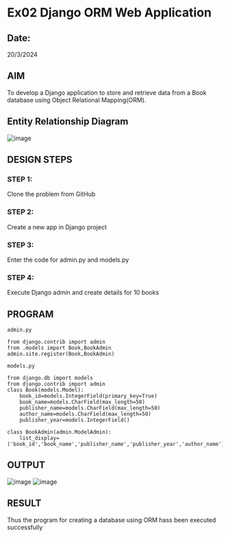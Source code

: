 # Ex02 Django ORM Web Application
## Date: 
20/3/2024
## AIM
To develop a Django application to store and retrieve data from a Book database using Object Relational Mapping(ORM).

## Entity Relationship Diagram
![image](https://github.com/ezhilan6927/ORM/assets/160242249/5af27704-fcd8-4585-b2df-a3f1b168f848)


## DESIGN STEPS

### STEP 1:
Clone the problem from GitHub

### STEP 2:
Create a new app in Django project

### STEP 3:
Enter the code for admin.py and models.py

### STEP 4:
Execute Django admin and create details for 10 books

## PROGRAM
```
admin.py

from django.contrib import admin
from .models import Book,BookAdmin
admin.site.register(Book,BookAdmin)

models.py

from django.db import models
from django.contrib import admin
class Book(models.Model):
    book_id=models.IntegerField(primary_key=True)
    book_name=models.CharField(max_length=50)
    publisher_name=models.CharField(max_length=50)
    author_name=models.CharField(max_length=50)
    publisher_year=models.IntegerField()

class BookAdmin(admin.ModelAdmin):
    list_display=('book_id','book_name','publisher_name','publisher_year','author_name')
```

## OUTPUT

![image](https://github.com/ezhilan6927/ORM/assets/160242249/f4541b99-062a-4548-8bba-618e2828ff60)
![image](https://github.com/ezhilan6927/ORM/assets/160242249/903a4141-db41-4f4f-83b6-5b083c617d60)



## RESULT
Thus the program for creating a database using ORM hass been executed successfully
